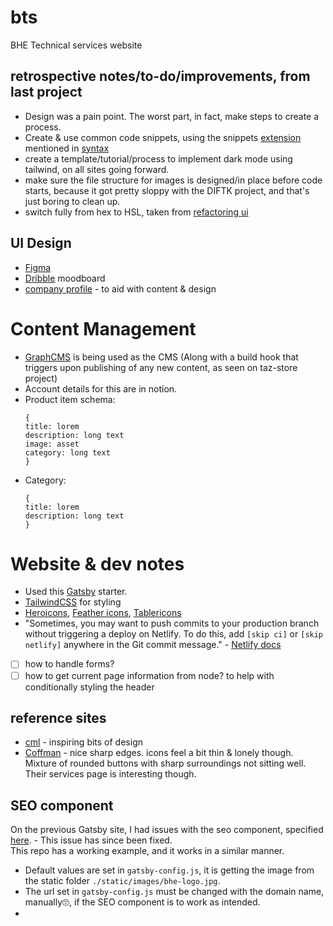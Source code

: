 # bts
BHE Technical services website 

## retrospective notes/to-do/improvements, from last project
- Design was a pain point. The worst part, in fact, make steps to create a process.
- Create & use common code snippets, using the snippets [extension](https://marketplace.visualstudio.com/items?itemName=inu1255.easy-snippet) mentioned in [syntax](https://syntax.fm/show/278/potluck-mdx-portfolio-projects-code-commenting-css-properties-reusable-components-more)
- create a template/tutorial/process to implement dark mode using tailwind, on all sites going forward.
- make sure the file structure for images is designed/in place before code starts, because it got pretty sloppy with the DIFTK project, and that's just boring to clean up.
- switch fully from hex to HSL, taken from [refactoring ui](https://refactoringui.com/book/table-of-contents/)

## UI Design
- [Figma](https://www.figma.com/file/zckbFc5ZmqzWE3yukOpiZ8/BTS?node-id=0%3A1)
- [Dribble](https://dribbble.com/txndai/collections/3274955-BTS-KBM-project?utm_source=Clipboard_clipboard_collection&utm_campaign=txndai&utm_content=BTS%20-%20KBM%20project&utm_medium=Social_Share) moodboard
- [company profile](https://docs.google.com/document/d/1W3t3HTfBr-f2DHcSuVpZECLi1JxTzrXWWJ-uS9wB_x0/edit) - to aid with content & design


# Content Management
- [GraphCMS](https://app.graphcms.com/) is being used as the CMS (Along with a build hook that triggers upon publishing of any new content, as seen on taz-store project)
- Account details for this are in notion.
- Product item schema: <br>
  ``` 
  {
  title: lorem
  description: long text
  image: asset
  category: long text
  } 
  ```
- Category: <br>
  ``` 
  {
  title: lorem
  description: long text
  } 
  ```

# Website & dev notes
- Used this [Gatsby](https://github.com/oddstronaut/gatsby-starter-tailwind) starter.
- [TailwindCSS](http://tailwindcss.com/) for styling 
- [Heroicons](https://heroicons.dev/), [Feather icons](https://feathericons.com/), [Tablericons](https://tablericons.com/)
- "Sometimes, you may want to push commits to your production branch without triggering a deploy on Netlify. To do this, add `[skip ci]` or `[skip netlify]` anywhere in the Git commit message." - [Netlify docs](https://docs.netlify.com/site-deploys/manage-deploys/#skip-a-deploy)
- [ ] how to handle forms? 
- [ ] how to get current page information from node? to help with conditionally styling the header 
## reference sites
- [cml](https://www.cml.uk.com/) - inspiring bits of design
- [Coffman](https://www.coffman.com/) - nice sharp edges. icons feel a bit thin & lonely though. Mixture of rounded buttons with sharp surroundings not sitting well. Their services page is interesting though.
## SEO component
On the previous Gatsby site, I had issues with the seo component, specified [here](https://www.goosebumps.co.zw/react-helmet-struggle). - This issue has since been fixed. <br>
This repo has a working example, and it works in a similar manner. 
- Default values are set in `gatsby-config.js`, it is getting the image from the static folder `./static/images/bhe-logo.jpg`.
- The url set in `gatsby-config.js` must be changed with the domain name, manually🙄, if the SEO component is to work as intended.
- 



